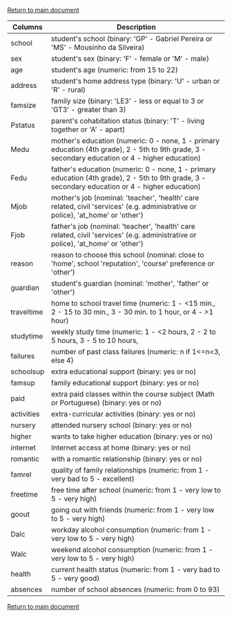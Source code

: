 [Return to main document](./readme.md)

| Columns	| Description |
|-----------|-------------|
|school	| student's school (binary: 'GP' - Gabriel Pereira or 'MS' - Mousinho da Silveira) |
|sex	| student's sex (binary: 'F' - female or 'M' - male) |
|age	| student's age (numeric: from 15 to 22) |
|address| student's home address type (binary: 'U' - urban or 'R' - rural) |
|famsize |	family size (binary: 'LE3' - less or equal to 3 or 'GT3' - greater than 3) |
|Pstatus |	parent's cohabitation status (binary: 'T' - living together or 'A' - apart) |
|Medu |	mother's education (numeric: 0 - none, 1 - primary education (4th grade), 2 - 5th to  9th grade, 3 - secondary education or 4 - higher education) |
|Fedu |	father's education (numeric: 0 - none, 1 - primary education (4th grade), 2 - 5th to  9th grade, 3 - secondary education or 4 - higher education) |
|Mjob |	mother's job (nominal: 'teacher', 'health' care related, civil 'services' (e.g.  administrative or police), 'at_home' or 'other') |
|Fjob |	father's job (nominal: 'teacher', 'health' care related, civil 'services' (e.g. administrative or police), 'at_home' or 'other') |
|reason |	reason to choose this school (nominal: close to 'home', school 'reputation',  'course' preference or 'other') |
|guardian |	student's guardian (nominal: 'mother', 'father' or 'other') |
|traveltime |	home to school travel time (numeric: 1 - <15 min., 2 - 15 to 30 min., 3 - 30  min. to 1 hour, or 4 - >1 hour) |
|studytime |	weekly study time (numeric: 1 - <2 hours, 2 - 2 to 5 hours, 3 - 5 to 10 hours,  |or 4 - >10 hours) |
|failures |	number of past class failures (numeric: n if 1<=n<3, else 4) |
|schoolsup |	extra educational support (binary: yes or no) |
|famsup |	family educational support (binary: yes or no) |
|paid |	extra paid classes within the course subject (Math or Portuguese) (binary: yes or no) |
|activities |	extra-curricular activities (binary: yes or no) |
|nursery |	attended nursery school (binary: yes or no) |
|higher |	wants to take higher education (binary: yes or no) |
|internet |	Internet access at home (binary: yes or no) |
|romantic |	with a romantic relationship (binary: yes or no) |
|famrel |	quality of family relationships (numeric: from 1 - very bad to 5 - excellent) |
|freetime |	free time after school (numeric: from 1 - very low to 5 - very high) |
|goout |	going out with friends (numeric: from 1 - very low to 5 - very high) |
|Dalc |	workday alcohol consumption (numeric: from 1 - very low to 5 - very high) |
|Walc |	weekend alcohol consumption (numeric: from 1 - very low to 5 - very high) |
|health |	current health status (numeric: from 1 - very bad to 5 - very good) |
|absences |	number of school absences (numeric: from 0 to 93) |

[Return to main document](./readme.md)
